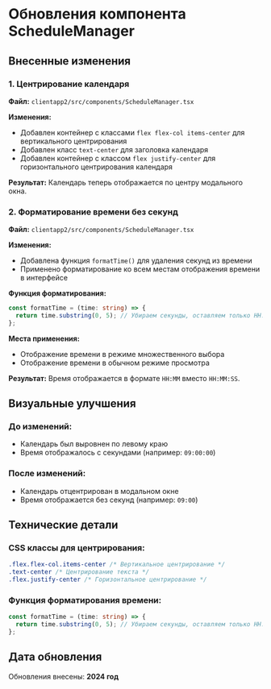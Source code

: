 # Обновления компонента ScheduleManager

## Внесенные изменения

### 1. Центрирование календаря
**Файл:** `clientapp2/src/components/ScheduleManager.tsx`

**Изменения:**
- Добавлен контейнер с классами `flex flex-col items-center` для вертикального центрирования
- Добавлен класс `text-center` для заголовка календаря
- Добавлен контейнер с классом `flex justify-center` для горизонтального центрирования календаря

**Результат:** Календарь теперь отображается по центру модального окна.

### 2. Форматирование времени без секунд
**Файл:** `clientapp2/src/components/ScheduleManager.tsx`

**Изменения:**
- Добавлена функция `formatTime()` для удаления секунд из времени
- Применено форматирование ко всем местам отображения времени в интерфейсе

**Функция форматирования:**
```typescript
const formatTime = (time: string) => {
  return time.substring(0, 5); // Убираем секунды, оставляем только HH:MM
};
```

**Места применения:**
- Отображение времени в режиме множественного выбора
- Отображение времени в обычном режиме просмотра

**Результат:** Время отображается в формате `HH:MM` вместо `HH:MM:SS`.

## Визуальные улучшения

### До изменений:
- Календарь был выровнен по левому краю
- Время отображалось с секундами (например: `09:00:00`)

### После изменений:
- Календарь отцентрирован в модальном окне
- Время отображается без секунд (например: `09:00`)

## Технические детали

### CSS классы для центрирования:
```css
.flex.flex-col.items-center /* Вертикальное центрирование */
.text-center /* Центрирование текста */
.flex.justify-center /* Горизонтальное центрирование */
```

### Функция форматирования времени:
```typescript
const formatTime = (time: string) => {
  return time.substring(0, 5); // Убираем секунды, оставляем только HH:MM
};
```

## Дата обновления

Обновления внесены: **2024 год** 